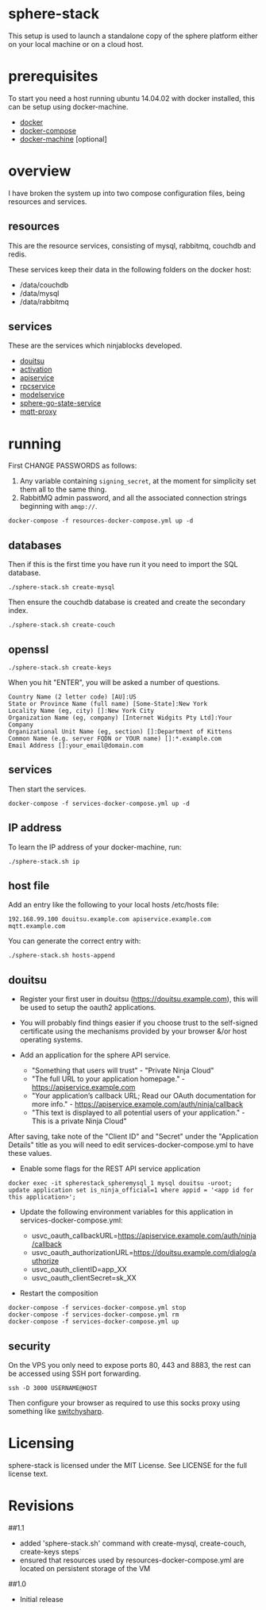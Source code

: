 # sphere-stack

This setup is used to launch a standalone copy of the sphere platform either on your local machine or on a cloud host.

# prerequisites

To start you need a host running ubuntu 14.04.02 with docker installed, this can be setup using docker-machine.

* [docker](http://docker.io)
* [docker-compose](https://docs.docker.com/compose/)
* [docker-machine](https://docs.docker.com/machine/) [optional]

# overview

I have broken the system up into two compose configuration files, being resources and services.

## resources

This are the resource services, consisting of mysql, rabbitmq, couchdb and redis.

These services keep their data in the following folders on the docker host:

* /data/couchdb
* /data/mysql
* /data/rabbitmq

## services

These are the services which ninjablocks developed.

* [douitsu](https://github.com/ninjablocks/douitsu)
* [activation](https://github.com/ninjablocks/sphere-activation-service)
* [apiservice](https://github.com/ninjablocks/sphere-api-service)
* [rpcservice](https://github.com/ninjablocks/sphere-cloud-rpc-service)
* [modelservice](https://github.com/ninjablocks/sphere-cloud-modelstore-service)
* [sphere-go-state-service](https://github.com/ninjablocks/sphere-go-state-service)
* [mqtt-proxy](https://github.com/ninjablocks/mqtt-proxy)

# running

First CHANGE PASSWORDS as follows:

1. Any variable containing `signing_secret`, at the moment for simplicity set them all to the same thing.
2. RabbitMQ admin password, and all the associated connection strings beginning with `amqp://`.

```
docker-compose -f resources-docker-compose.yml up -d
```

## databases

Then if this is the first time you have run it you need to import the SQL database.

```
./sphere-stack.sh create-mysql
```

Then ensure the couchdb database is created and create the secondary index.

```
./sphere-stack.sh create-couch
```

## openssl

```
./sphere-stack.sh create-keys
```

When you hit "ENTER", you will be asked a number of questions.

```
Country Name (2 letter code) [AU]:US
State or Province Name (full name) [Some-State]:New York
Locality Name (eg, city) []:New York City
Organization Name (eg, company) [Internet Widgits Pty Ltd]:Your Company
Organizational Unit Name (eg, section) []:Department of Kittens
Common Name (e.g. server FQDN or YOUR name) []:*.example.com
Email Address []:your_email@domain.com
```

## services

Then start the services.

```
docker-compose -f services-docker-compose.yml up -d
```

## IP address

To learn the IP address of your docker-machine, run:

```
./sphere-stack.sh ip
```

## host file

Add an entry like the following to your local hosts /etc/hosts file:

```
192.168.99.100 douitsu.example.com apiservice.example.com mqtt.example.com
```

You can generate the correct entry with:

```
./sphere-stack.sh hosts-append
```

## douitsu

* Register your first user in douitsu (https://douitsu.example.com), this will be used to setup the oauth2 applications.

* You will probably find things easier if you choose trust to the self-signed certificate using the mechanisms provided by your browser &/or host operating systems.

* Add an application for the sphere API service.

	* "Something that users will trust" - "Private Ninja Cloud"
	* "The full URL to your application homepage." - https://apiservice.example.com
	* "Your application’s callback URL; Read our OAuth documentation for more info." - https://apiservice.example.com/auth/ninja/callback
    * "This text is displayed to all potential users of your application." - This is a private Ninja Cloud"

After saving, take note of the "Client ID" and "Secret" under the "Application Details" title as you will need to
edit services-docker-compose.yml to have these values.

* Enable some flags for the REST API service application

```
docker exec -it spherestack_spheremysql_1 mysql douitsu -uroot;
update application set is_ninja_official=1 where appid = '<app id for this application>';
```

* Update the following environment variables for this application in services-docker-compose.yml:

	* usvc_oauth_callbackURL=https://apiservice.example.com/auth/ninja/callback
    * usvc_oauth_authorizationURL=https://douitsu.example.com/dialog/authorize
    * usvc_oauth_clientID=app_XX
    * usvc_oauth_clientSecret=sk_XX

* Restart the composition
```
docker-compose -f services-docker-compose.yml stop
docker-compose -f services-docker-compose.yml rm
docker-compose -f services-docker-compose.yml up
```

## security

On the VPS you only need to expose ports 80, 443 and 8883, the rest can be accessed using SSH port forwarding.

```
ssh -D 3000 USERNAME@HOST
```

Then configure your browser as required to use this socks proxy using something like [switchysharp](https://chrome.google.com/webstore/detail/proxy-switchysharp/dpplabbmogkhghncfbfdeeokoefdjegm?hl=en).

# Licensing

sphere-stack is licensed under the MIT License. See LICENSE for the full license text.

# Revisions

##1.1
* added 'sphere-stack.sh' command with create-mysql, create-couch, create-keys steps`
* ensured that resources used by resources-docker-compose.yml are located on persistent storage of the VM

##1.0
* Initial release
